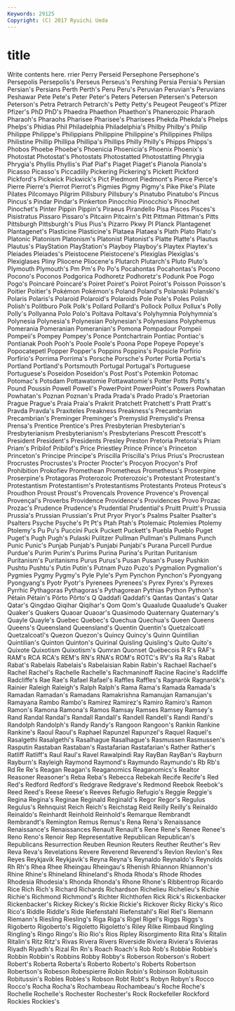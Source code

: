 ```yaml
---
Keywords: 29125 
Copyright: (C) 2017 Ryuichi Ueda
---
```


# title

Write contents here.
rrier Perry Perseid
Persephone Persephone's Persepolis Persepolis's Perseus Perseus's Pershing Persia Persia's Persian
Persian's Persians Perth Perth's Peru Peru's Peruvian Peruvian's Peruvians Peshawar
Pete Pete's Peter Peter's Peters Petersen Petersen's Peterson Peterson's Petra
Petrarch Petrarch's Petty Petty's Peugeot Peugeot's Pfizer Pfizer's PhD PhD's
Phaedra Phaethon Phaethon's Phanerozoic Pharaoh Pharaoh's Pharaohs Pharisee Pharisee's Pharisees
Phekda Phekda's Phelps Phelps's Phidias Phil Philadelphia Philadelphia's Philby Philby's
Philip Philippe Philippe's Philippians Philippine Philippine's Philippines Philips Philistine Phillip
Phillipa Phillipa's Phillips Philly Philly's Phipps Phipps's Phobos Phoebe Phoebe's
Phoenicia Phoenicia's Phoenix Phoenix's Photostat Photostat's Photostats Photostatted Photostatting Phrygia
Phrygia's Phyllis Phyllis's Piaf Piaf's Piaget Piaget's Pianola Pianola's Picasso
Picasso's Piccadilly Pickering Pickering's Pickett Pickford Pickford's Pickwick Pickwick's Pict
Piedmont Piedmont's Pierce Pierce's Pierre Pierre's Pierrot Pierrot's Pigmies Pigmy
Pigmy's Pike Pike's Pilate Pilates Pilcomayo Pilgrim Pillsbury Pillsbury's Pinatubo
Pinatubo's Pincus Pincus's Pindar Pindar's Pinkerton Pinocchio Pinocchio's Pinochet Pinochet's
Pinter Pippin Pippin's Piraeus Pirandello Pisa Pisces Pisces's Pisistratus Pissaro
Pissaro's Pitcairn Pitcairn's Pitt Pittman Pittman's Pitts Pittsburgh Pittsburgh's Pius
Pius's Pizarro Pkwy Pl Planck Plantagenet Plantagenet's Plasticine Plasticine's Plataea
Plataea's Plath Plato Plato's Platonic Platonism Platonism's Platonist Platonist's Platte
Platte's Plautus Plautus's PlayStation PlayStation's Playboy Playboy's Playtex Playtex's Pleiades
Pleiades's Pleistocene Pleistocene's Plexiglas Plexiglas's Plexiglases Pliny Pliocene Pliocene's Plutarch
Plutarch's Pluto Pluto's Plymouth Plymouth's Pm Pm's Po Po's Pocahontas
Pocahontas's Pocono Pocono's Poconos Podgorica Podhoretz Podhoretz's Podunk Poe Pogo
Pogo's Poincaré Poincaré's Poiret Poiret's Poirot Poirot's Poisson Poisson's Poitier
Poitier's Pokémon Pokémon's Poland Poland's Polanski Polanski's Polaris Polaris's Polaroid
Polaroid's Polaroids Pole Pole's Poles Polish Polish's Politburo Polk Polk's
Pollard Pollard's Pollock Pollux Pollux's Polly Polly's Pollyanna Polo Polo's
Poltava Poltava's Polyhymnia Polyhymnia's Polynesia Polynesia's Polynesian Polynesian's Polynesians Polyphemus
Pomerania Pomeranian Pomeranian's Pomona Pompadour Pompeii Pompeii's Pompey Pompey's Ponce
Pontchartrain Pontiac Pontiac's Pontianak Pooh Pooh's Poole Poole's Poona Pope
Popeye Popeye's Popocatepetl Popper Popper's Poppins Poppins's Popsicle Porfirio Porfirio's
Porrima Porrima's Porsche Porsche's Porter Portia Portia's Portland Portland's Portsmouth
Portugal Portugal's Portuguese Portuguese's Poseidon Poseidon's Post Post's Potemkin Potomac
Potomac's Potsdam Pottawatomie Pottawatomie's Potter Potts Potts's Pound Poussin Powell
Powell's PowerPoint PowerPoint's Powers Powhatan Powhatan's Poznan Poznan's Prada Prada's
Prado Prado's Praetorian Prague Prague's Praia Praia's Prakrit Pratchett Pratchett's
Pratt Pratt's Pravda Pravda's Praxiteles Preakness Preakness's Precambrian Precambrian's Preminger
Preminger's Premyslid Premyslid's Prensa Prensa's Prentice Prentice's Pres Presbyterian Presbyterian's
Presbyterianism Presbyterianism's Presbyterians Prescott Prescott's President President's Presidents Presley Preston
Pretoria Pretoria's Priam Priam's Pribilof Pribilof's Price Priestley Prince Prince's
Princeton Princeton's Principe Principe's Priscilla Priscilla's Prius Prius's Procrustean Procrustes
Procrustes's Procter Procter's Procyon Procyon's Prof Prohibition Prokofiev Promethean Prometheus
Prometheus's Proserpine Proserpine's Protagoras Proterozoic Proterozoic's Protestant Protestant's Protestantism Protestantism's
Protestantisms Protestants Proteus Proteus's Proudhon Proust Proust's Provencals Provence Provence's
Provençal Provençal's Proverbs Providence Providence's Providences Provo Prozac Prozac's Prudence
Prudence's Prudential Prudential's Pruitt Pruitt's Prussia Prussia's Prussian Prussian's Prut
Pryor Pryor's Psalms Psalter Psalter's Psalters Psyche Psyche's Pt Pt's
Ptah Ptah's Ptolemaic Ptolemies Ptolemy Ptolemy's Pu Pu's Puccini Puck
Puckett Puckett's Puebla Pueblo Puget Puget's Pugh Pugh's Pulaski Pulitzer
Pullman Pullman's Pullmans Punch Punic Punic's Punjab Punjab's Punjabi Punjabi's
Purana Purcell Purdue Purdue's Purim Purim's Purims Purina Purina's Puritan
Puritanism Puritanism's Puritanisms Purus Purus's Pusan Pusan's Pusey Pushkin Pushtu
Pushtu's Putin Putin's Putnam Puzo Puzo's Pygmalion Pygmalion's Pygmies Pygmy
Pygmy's Pyle Pyle's Pym Pynchon Pynchon's Pyongyang Pyongyang's Pyotr Pyotr's
Pyrenees Pyrenees's Pyrex Pyrex's Pyrexes Pyrrhic Pythagoras Pythagoras's Pythagorean Pythias
Python Python's Pétain Pétain's Pôrto Pôrto's Q Qaddafi Qaddafi's Qantas
Qantas's Qatar Qatar's Qingdao Qiqihar Qiqihar's Qom Qom's Quaalude Quaalude's
Quaker Quaker's Quakers Quaoar Quaoar's Quasimodo Quaternary Quaternary's Quayle Quayle's
Quebec Quebec's Quechua Quechua's Queen Queens Queens's Queensland Queensland's Quentin
Quentin's Quetzalcoatl Quetzalcoatl's Quezon Quezon's Quincy Quincy's Quinn Quintilian Quintilian's
Quinton Quinton's Quirinal Quisling Quisling's Quito Quito's Quixote Quixotism Quixotism's
Qumran Quonset Québecois R R's RAF's RAM's RCA RCA's REM's
RN's RNA's ROM's ROTC's RV's Ra Ra's Rabat Rabat's Rabelais
Rabelais's Rabelaisian Rabin Rabin's Rachael Rachael's Rachel Rachel's Rachelle Rachelle's
Rachmaninoff Racine Racine's Radcliffe Radcliffe's Rae Rae's Rafael Rafael's Raffles
Raffles's Ragnarök Ragnarök's Rainier Raleigh Raleigh's Ralph Ralph's Rama Rama's
Ramada Ramada's Ramadan Ramadan's Ramadans Ramakrishna Ramanujan Ramanujan's Ramayana Rambo
Rambo's Ramirez Ramirez's Ramiro Ramiro's Ramon Ramon's Ramona Ramona's Ramos
Ramsay Ramses Ramsey Ramsey's Rand Randal Randal's Randall Randall's Randell
Randell's Randi Randi's Randolph Randolph's Randy Randy's Rangoon Rangoon's Rankin
Rankine Rankine's Raoul Raoul's Raphael Rapunzel Rapunzel's Raquel Raquel's Rasalgethi
Rasalgethi's Rasalhague Rasalhague's Rasmussen Rasmussen's Rasputin Rastaban Rastaban's Rastafarian Rastafarian's
Rather Rather's Ratliff Ratliff's Raul Raul's Ravel Rawalpindi Ray RayBan
RayBan's Rayburn Rayburn's Rayleigh Raymond Raymond's Raymundo Raymundo's Rb Rb's
Rd Re Re's Reagan Reagan's Reaganomics Reaganomics's Realtor Reasoner Reasoner's
Reba Reba's Rebecca Rebekah Recife Recife's Red Red's Redford Redford's
Redgrave Redgrave's Redmond Reebok Reebok's Reed Reed's Reese Reese's Reeves
Refugio Refugio's Reggie Reggie's Regina Regina's Reginae Reginald Reginald's Regor
Regor's Regulus Regulus's Rehnquist Reich Reich's Reichstag Reid Reilly Reilly's
Reinaldo Reinaldo's Reinhardt Reinhold Reinhold's Remarque Rembrandt Rembrandt's Remington Remus
Remus's Rena Rena's Renaissance Renaissance's Renaissances Renault Renault's Rene Rene's
Renee Renee's Reno Reno's Renoir Rep Representative Republican Republican's Republicans
Resurrection Reuben Reunion Reuters Reuther Reuther's Rev Reva Reva's Revelations
Revere Reverend Reverend's Revlon Revlon's Rex Reyes Reykjavik Reykjavik's Reyna
Reyna's Reynaldo Reynaldo's Reynolds Rh Rh's Rhea Rhee Rheingau Rheingau's
Rhenish Rhiannon Rhiannon's Rhine Rhine's Rhineland Rhineland's Rhoda Rhoda's Rhode
Rhodes Rhodesia Rhodesia's Rhonda Rhonda's Rhone Rhone's Ribbentrop Ricardo Rice
Rich Rich's Richard Richards Richardson Richelieu Richelieu's Richie Richie's Richmond
Richmond's Richter Richthofen Rick Rick's Rickenbacker Rickenbacker's Rickey Rickey's Rickie
Rickie's Rickover Ricky Ricky's Rico Rico's Riddle Riddle's Ride Riefenstahl
Riefenstahl's Riel Riel's Riemann Riemann's Riesling Riesling's Riga Riga's Rigel
Rigel's Riggs Riggs's Rigoberto Rigoberto's Rigoletto Rigoletto's Riley Rilke Rimbaud
Ringling Ringling's Ringo Ringo's Rio Rio's Rios Ripley Risorgimento Rita
Rita's Ritalin Ritalin's Ritz Ritz's Rivas Rivera Rivers Riverside Riviera
Riviera's Rivieras Riyadh Riyadh's Rizal Rn Rn's Roach Roach's Rob
Rob's Robbie Robbie's Robbin Robbin's Robbins Robby Robby's Roberson Roberson's
Robert Robert's Roberta Roberta's Roberto Roberto's Roberts Robertson Robertson's Robeson
Robespierre Robin Robin's Robinson Robitussin Robitussin's Robles Robles's Robson Robt
Robt's Robyn Robyn's Rocco Rocco's Rocha Rocha's Rochambeau Rochambeau's Roche
Roche's Rochelle Rochelle's Rochester Rochester's Rock Rockefeller Rockford Rockies Rockies's
